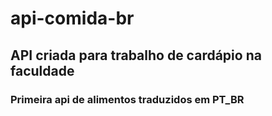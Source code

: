 # api-comida-br

## API criada para trabalho de cardápio na faculdade

### Primeira api de alimentos traduzidos em PT_BR
